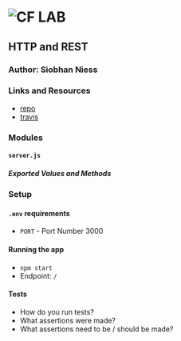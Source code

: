 ![CF](http://i.imgur.com/7v5ASc8.png) LAB
=================================================

## HTTP and REST

### Author: Siobhan Niess

### Links and Resources
* [repo](https://github.com/niesssiobhan/11-http-and-rest)
* [travis](https://travis-ci.com/niesssiobhan/11-http-and-rest)

### Modules
#### `server.js`
##### Exported Values and Methods

### Setup
#### `.env` requirements
* `PORT` - Port Number 3000

#### Running the app
* `npm start`
* Endpoint: `/`

#### Tests
* How do you run tests?
* What assertions were made?
* What assertions need to be / should be made?